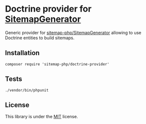 Doctrine provider for [SitemapGenerator](https://github.com/sitemap-php/SitemapGenerator)
======================================

Generic provider for [sitemap-php/SitemapGenerator](https://github.com/sitemap-php/SitemapGenerator)
allowing to use Doctrine entities to build sitemaps.

Installation
------------

```
composer require 'sitemap-php/doctrine-provider'
```

Tests
-----

```
./vendor/bin/phpunit
```

License
-------

This library is under the [MIT](LICENSE) license.
